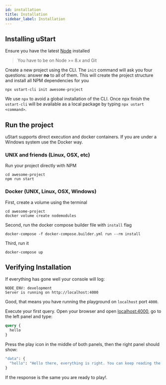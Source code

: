 ```yaml
---
id: installation
title: Installation
sidebar_label: Installation
---
```


## Installing uStart

Ensure you have the latest [Node](https://nodejs.org/en/download/) installed

> You have to be on Node >= 8.x and Git

Create a new project using the CLI. The `init` command will ask you four questions: answer **no** to all of them. This will create the project structure and install all NPM dependencies for you

```shell
npx ustart-cli init awesome-project
```

We use `npx` to avoid a global installation of the CLI. Once npx finish the `ustart-cli` will be available as a local package by typing `npx ustart <command>`.

## Run the project

uStart supports direct execution and docker containers. If you are under a Windows system use the Docker way.

### UNIX and friends (Linux, OSX, etc)

Run your project directly with NPM

```shell
cd awesome-project
npm run start
```


### Docker (UNIX, Linux, OSX, Windows)

First, create a volume using the terminal

```shell
cd awesome-project
docker volume create nodemodules
```

Second, run the docker compose builder file with `install` flag

```shell
docker-compose -f docker-compose.builder.yml run --rm install
```

Third, run it

```shell
docker-compose up
```

## Verifying Installation

If everything has gone well your console will log:
```
NODE_ENV: development
Server is running on http://localhost:4000
```

Good, that means you have running the playground on `localhost` port `4000`.

Execute your first query. Open your browser and open [localhost:4000](http://localhost:4000), go to the left panel and type:
```graphql
query {
  hello
}
```

Press the play icon in the middle of both panels, then the right panel should show:
```graphql
"data": {
  "hello": "Hello there, everything is right. You can keep reading the docs!"
}
```

If the response is the same you are ready to play!.
